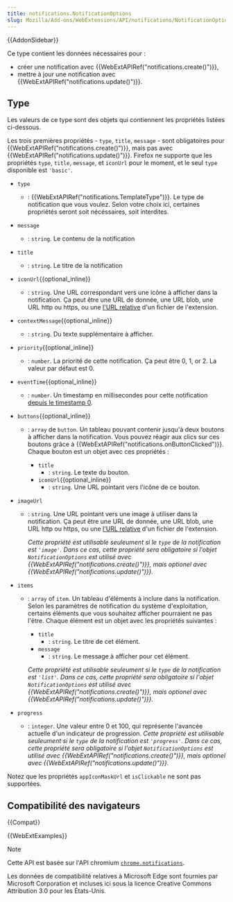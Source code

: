 ```yaml
---
title: notifications.NotificationOptions
slug: Mozilla/Add-ons/WebExtensions/API/notifications/NotificationOptions
---
```


{{AddonSidebar}}

Ce type contient les données nécessaires pour :

- créer une notification avec {{WebExtAPIRef("notifications.create()")}},
- mettre à jour une notification avec {{WebExtAPIRef("notifications.update()")}}.

## Type

Les valeurs de ce type sont des objets qui contiennent les propriétés listées ci-dessous.

Les trois premières propriétés - `type`, `title`, `message` - sont obligatoires pour {{WebExtAPIRef("notifications.create()")}}, mais pas avec {{WebExtAPIRef("notifications.update()")}}. Firefox ne supporte que les propriétés `type`, `title`, `message`, et `iconUrl` pour le moment, et le seul `type` disponible est `'basic'`.

- `type`
  - : {{WebExtAPIRef("notifications.TemplateType")}}. Le type de notification que vous voulez. Selon votre choix ici, certaines propriétés seront soit nécéssaires, soit interdites.
- `message`
  - : `string`. Le contenu de la notification
- `title`
  - : `string`. Le titre de la notification
- `iconUrl`{{optional_inline}}
  - : `string`. Une URL correspondant vers une icône à afficher dans la notification. Ça peut être une URL de donnée, une URL blob, une URL http ou https, ou une [l'URL relative](/fr/Add-ons/WebExtensions/Chrome_incompatibilities#Relative_URLs) d'un fichier de l'extension.
- `contextMessage`{{optional_inline}}
  - : `string`. Du texte supplémentaire à afficher.
- `priority`{{optional_inline}}
  - : `number`. La priorité de cette notification. Ça peut être 0, 1, or 2. La valeur par défaut est 0.
- `eventTime`{{optional_inline}}
  - : `number`. Un timestamp en millisecondes pour cette notification [depuis le timestamp 0](https://fr.wikipedia.org/wiki/Temps_Unix).
- `buttons`{{optional_inline}}

  - : `array` de `button`. Un tableau pouvant contenir jusqu'à deux boutons à afficher dans la notification. Vous pouvez réagir aux clics sur ces boutons grâce à {{WebExtAPIRef("notifications.onButtonClicked")}}. Chaque bouton est un objet avec ces propriétés :

    - `title`
      - : `string`. Le texte du bouton.
    - `iconUrl`{{optional_inline}}
      - : `string`. Une URL pointant vers l'icône de ce bouton.

- `imageUrl`

  - : `string`. Une URL pointant vers une image à utiliser dans la notification. Ça peut être une URL de donnée, une URL blob, une URL http ou https, ou une [l'URL relative](/fr/Add-ons/WebExtensions/Chrome_incompatibilities#Relative_URLs) d'un fichier de l'extension.

    _Cette propriété est utilisable seuleument si le `type` de la notification est `'image'`. Dans ce cas, cette propriété sera obligatoire si l'objet `NotificationOptions` est utilisé avec {{WebExtAPIRef("notifications.create()")}}, mais optionel avec_ _{{WebExtAPIRef("notifications.update()")}}._

- `items`

  - : `array` of `item`. Un tableau d'éléments à inclure dans la notification. Selon les paramètres de notification du système d'exploitation, certains éléments que vous souhaitez afficher pourraient ne pas l'être. Chaque élément est un objet avec les propriétés suivantes :

    - `title`
      - : `string`. Le titre de cet élément.
    - `message`
      - : `string`. Le message à afficher pour cet élément.

    _Cette propriété est utilisable seuleument si le `type` de la notification est `'list'`. Dans ce cas, cette propriété sera obligatoire si l'objet `NotificationOptions` est utilisé avec {{WebExtAPIRef("notifications.create()")}}, mais optionel avec_ _{{WebExtAPIRef("notifications.update()")}}._

- `progress`
  - : `integer`. Une valeur entre 0 et 100, qui représente l'avancée actuelle d'un indicateur de progression. _Cette propriété est utilisable seuleument si le `type` de la notification est `'progress'`. Dans ce cas, cette propriété sera obligatoire si l'objet `NotificationOptions` est utilisé avec {{WebExtAPIRef("notifications.create()")}}, mais optionel avec_ _{{WebExtAPIRef("notifications.update()")}}._

Notez que les propriétés `appIconMaskUrl` et `isClickable` ne sont pas supportées.

## Compatibilité des navigateurs

{{Compat}}

{{WebExtExamples}}

> [!NOTE]
>
> Cette API est basée sur l'API chromium [`chrome.notifications`](https://developer.chrome.com/docs/extensions/reference/api/notifications?hl=fr).
>
> Les données de compatibilité relatives à Microsoft Edge sont fournies par Microsoft Corporation et incluses ici sous la licence Creative Commons Attribution 3.0 pour les États-Unis.
